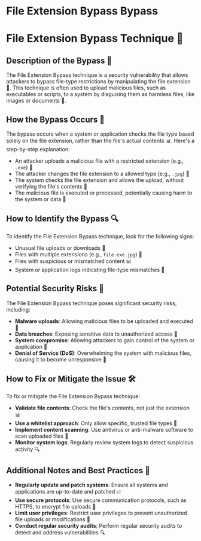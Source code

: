 # File Extension Bypass Bypass

# File Extension Bypass Technique 🚨
## Description of the Bypass 📝
The File Extension Bypass technique is a security vulnerability that allows attackers to bypass file-type restrictions by manipulating the file extension 📄. This technique is often used to upload malicious files, such as executables or scripts, to a system by disguising them as harmless files, like images or documents 📁.

## How the Bypass Occurs 🤔
The bypass occurs when a system or application checks the file type based solely on the file extension, rather than the file's actual contents 📊. Here's a step-by-step explanation:
* An attacker uploads a malicious file with a restricted extension (e.g., `.exe`) 🚫
* The attacker changes the file extension to a allowed type (e.g., `.jpg`) 📸
* The system checks the file extension and allows the upload, without verifying the file's contents 📁
* The malicious file is executed or processed, potentially causing harm to the system or data 🚨

## How to Identify the Bypass 🔍
To identify the File Extension Bypass technique, look for the following signs:
* Unusual file uploads or downloads 📁
* Files with multiple extensions (e.g., `file.exe.jpg`) 📄
* Files with suspicious or mismatched content 📊
* System or application logs indicating file-type mismatches 📝

## Potential Security Risks 🚨
The File Extension Bypass technique poses significant security risks, including:
* **Malware uploads**: Allowing malicious files to be uploaded and executed 🚫
* **Data breaches**: Exposing sensitive data to unauthorized access 📁
* **System compromise**: Allowing attackers to gain control of the system or application 🚨
* **Denial of Service (DoS)**: Overwhelming the system with malicious files, causing it to become unresponsive 🚫

## How to Fix or Mitigate the Issue 🛠️
To fix or mitigate the File Extension Bypass technique:
* **Validate file contents**: Check the file's contents, not just the extension 📊
* **Use a whitelist approach**: Only allow specific, trusted file types 📝
* **Implement content scanning**: Use antivirus or anti-malware software to scan uploaded files 🚫
* **Monitor system logs**: Regularly review system logs to detect suspicious activity 🔍

## Additional Notes and Best Practices 📝
* **Regularly update and patch systems**: Ensure all systems and applications are up-to-date and patched 📈
* **Use secure protocols**: Use secure communication protocols, such as HTTPS, to encrypt file uploads 📲
* **Limit user privileges**: Restrict user privileges to prevent unauthorized file uploads or modifications 🚫
* **Conduct regular security audits**: Perform regular security audits to detect and address vulnerabilities 🔍